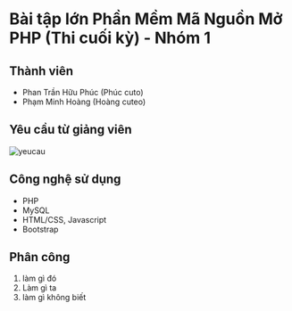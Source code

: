 # Bài tập lớn Phần Mềm Mã Nguồn Mở PHP (Thi cuối kỳ) - Nhóm 1

## Thành viên
* Phan Trần Hữu Phúc (Phúc cuto)
* Phạm Minh Hoàng (Hoàng cuteo)

## Yêu cầu từ giảng viên
![yeucau](https://i.imgur.com/648ra8e.jpg)

## Công nghệ sử dụng
- PHP
- MySQL
- HTML/CSS, Javascript
- Bootstrap

## Phân công
1. làm gì đó
2. Làm gì ta
3. làm gì không biết